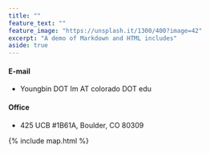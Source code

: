 ```yaml
---
title: ""
feature_text: ""
feature_image: "https://unsplash.it/1300/400?image=42"
excerpt: "A demo of Markdown and HTML includes"
aside: true
---
```

#### E-mail
* Youngbin DOT Im AT colorado DOT edu

#### Office
* 425 UCB #1B61A, Boulder, CO 80309

{% include map.html %}
